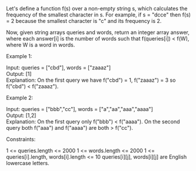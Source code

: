 Let's define a function f(s) over a non-empty string s, which calculates the frequency of the smallest character in s. For example, if s = "dcce" then f(s) = 2 because the smallest character is "c" and its frequency is 2.

Now, given string arrays queries and words, return an integer array answer, where each answer[i] is the number of words such that f(queries[i]) < f(W), where W is a word in words.

 

Example 1:

Input: queries = ["cbd"], words = ["zaaaz"]  
Output: [1]  
Explanation: On the first query we have f("cbd") = 1, f("zaaaz") = 3 so f("cbd") < f("zaaaz").


Example 2:

Input: queries = ["bbb","cc"], words = ["a","aa","aaa","aaaa"]  
Output: [1,2]  
Explanation: On the first query only f("bbb") < f("aaaa"). On the second query both f("aaa") and f("aaaa") are both > f("cc").
 

Constraints:

1 <= queries.length <= 2000
1 <= words.length <= 2000
1 <= queries[i].length, words[i].length <= 10
queries[i][j], words[i][j] are English lowercase letters.
